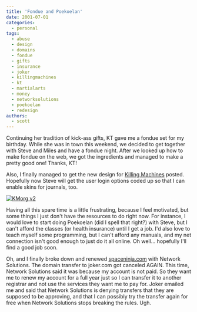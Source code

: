 ```yaml
---
title: 'Fondue and Poekoelan'
date: 2001-07-01
categories:
  - personal
tags:
  - abuse
  - design
  - domains
  - fondue
  - gifts
  - insurance
  - joker
  - killingmachines
  - kt
  - martialarts
  - money
  - networksolutions
  - poekoelan
  - redesign
authors:
  - scott
---
```


Continuing her tradition of kick-ass gifts, KT gave me a fondue set for my birthday. While she was in town this weekend, we decided to get together with Steve and Miles and have a fondue night. After we looked up how to make fondue on the web, we got the ingredients and managed to make a pretty good one! Thanks, KT!

Also, I finally managed to get the new design for [Killing Machines](https://archives.spaceninja.com/kmorg/v2/) posted. Hopefully now Steve will get the user login options coded up so that I can enable skins for journals, too.

[![KMorg v2](/images/3118100673_fcc751930d.jpg)](https://archives.spaceninja.com/kmorg/v2/)

Having all this spare time is a little frustrating, because I feel motivated, but some things I just don't have the resources to do right now. For instance, I would love to start doing Poekoelan (did I spell that right?) with Steve, but I can't afford the classes (or health insurance) until I get a job. I'd also love to teach myself some programming, but I can't afford any manuals, and my net connection isn't good enough to just do it all online. Oh well... hopefully I'll find a good job soon.

Oh, and I finally broke down and renewed [spaceninja.com](http://spaceninja.com/) with Network Solutions. The domain transfer to joker.com got canceled AGAIN. This time, Network Solutions said it was because my account is not paid. So they want me to renew my account for a full year just so I can transfer it to another registrar and not use the services they want me to pay for. Joker emailed me and said that Network Solutions is denying transfers that they are supposed to be approving, and that I can possibly try the transfer again for free when Network Solutions stops breaking the rules. Ugh.
